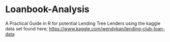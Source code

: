 # Loanbook-Analysis
A Practical Guide in R for potential Lending Tree Lenders using the kaggle data set found here; https://www.kaggle.com/wendykan/lending-club-loan-data
